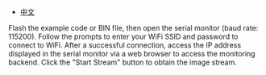 - [中文](https://github.com/DFRobot/DFR1154_Examples/blob/master/5.3%20CameraWebServer/README_CN.md)

Flash the example code or BIN file, then open the serial monitor (baud rate: 115200). Follow the prompts to enter your WiFi SSID and password to connect to WiFi. After a successful connection, access the IP address displayed in the serial monitor via a web browser to access the monitoring backend. Click the "Start Stream" button to obtain the image stream.
